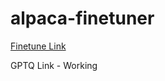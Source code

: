 # alpaca-finetuner

[Finetune Link](https://colab.research.google.com/github/Yanggum/alpaca-finetuner/blob/main/AlpacaFinetuning.ipynb)

GPTQ Link - Working
